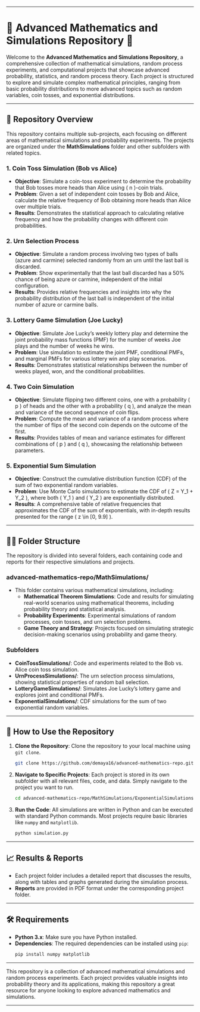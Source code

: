 
---

# 🧮 **Advanced Mathematics and Simulations Repository** 🧮

Welcome to the **Advanced Mathematics and Simulations Repository**, a comprehensive collection of mathematical simulations, random process experiments, and computational projects that showcase advanced probability, statistics, and random process theory. Each project is structured to explore and simulate complex mathematical principles, ranging from basic probability distributions to more advanced topics such as random variables, coin tosses, and exponential distributions.

---

## 📂 **Repository Overview**

This repository contains multiple sub-projects, each focusing on different areas of mathematical simulations and probability experiments. The projects are organized under the **MathSimulations** folder and other subfolders with related topics.

### **1. Coin Toss Simulation (Bob vs Alice)**

- **Objective**: Simulate a coin-toss experiment to determine the probability that Bob tosses more heads than Alice using \( n \)-coin trials.
- **Problem**: Given a set of independent coin tosses by Bob and Alice, calculate the relative frequency of Bob obtaining more heads than Alice over multiple trials.
- **Results**: Demonstrates the statistical approach to calculating relative frequency and how the probability changes with different coin probabilities.

### **2. Urn Selection Process**

- **Objective**: Simulate a random process involving two types of balls (azure and carmine) selected randomly from an urn until the last ball is discarded.
- **Problem**: Show experimentally that the last ball discarded has a 50% chance of being azure or carmine, independent of the initial configuration.
- **Results**: Provides relative frequencies and insights into why the probability distribution of the last ball is independent of the initial number of azure or carmine balls.

### **3. Lottery Game Simulation (Joe Lucky)**

- **Objective**: Simulate Joe Lucky’s weekly lottery play and determine the joint probability mass functions (PMF) for the number of weeks Joe plays and the number of weeks he wins.
- **Problem**: Use simulation to estimate the joint PMF, conditional PMFs, and marginal PMFs for various lottery win and play scenarios.
- **Results**: Demonstrates statistical relationships between the number of weeks played, won, and the conditional probabilities.

### **4. Two Coin Simulation**

- **Objective**: Simulate flipping two different coins, one with a probability \( p \) of heads and the other with a probability \( q \), and analyze the mean and variance of the second sequence of coin flips.
- **Problem**: Compute the mean and variance of a random process where the number of flips of the second coin depends on the outcome of the first.
- **Results**: Provides tables of mean and variance estimates for different combinations of \( p \) and \( q \), showcasing the relationship between parameters.

### **5. Exponential Sum Simulation**

- **Objective**: Construct the cumulative distribution function (CDF) of the sum of two exponential random variables.
- **Problem**: Use Monte Carlo simulations to estimate the CDF of \( Z = Y_1 + Y_2 \), where both \( Y_1 \) and \( Y_2 \) are exponentially distributed.
- **Results**: A comprehensive table of relative frequencies that approximates the CDF of the sum of exponentials, with in-depth results presented for the range \( z \in [0, 9.9] \).

---

## 🧑‍🏫 **Folder Structure**

The repository is divided into several folders, each containing code and reports for their respective simulations and projects. 

### **advanced-mathematics-repo/MathSimulations/**

- This folder contains various mathematical simulations, including:
  - **Mathematical Theorem Simulations**: Code and results for simulating real-world scenarios using mathematical theorems, including probability theory and statistical analysis.
  - **Probability Experiments**: Experimental simulations of random processes, coin tosses, and urn selection problems.
  - **Game Theory and Strategy**: Projects focused on simulating strategic decision-making scenarios using probability and game theory.

### **Subfolders**

- **CoinTossSimulations/**: Code and experiments related to the Bob vs. Alice coin toss simulation.
- **UrnProcessSimulations/**: The urn selection process simulations, showing statistical properties of random ball selection.
- **LotteryGameSimulations/**: Simulates Joe Lucky’s lottery game and explores joint and conditional PMFs.
- **ExponentialSimulations/**: CDF simulations for the sum of two exponential random variables.

---

## 🚀 **How to Use the Repository**

1. **Clone the Repository**: Clone the repository to your local machine using `git clone`.
   ```bash
   git clone https://github.com/demaya16/advanced-mathematics-repo.git
   ```
2. **Navigate to Specific Projects**: Each project is stored in its own subfolder with all relevant files, code, and data. Simply navigate to the project you want to run.
   ```bash
   cd advanced-mathematics-repo/MathSimulations/ExponentialSimulations
   ```
3. **Run the Code**: All simulations are written in Python and can be executed with standard Python commands. Most projects require basic libraries like `numpy` and `matplotlib`.
   ```bash
   python simulation.py
   ```

---

## 📈 **Results & Reports**

- Each project folder includes a detailed report that discusses the results, along with tables and graphs generated during the simulation process.
- **Reports** are provided in PDF format under the corresponding project folder.

---

## 🛠️ **Requirements**

- **Python 3.x**: Make sure you have Python installed.
- **Dependencies**: The required dependencies can be installed using `pip`:
  ```bash
  pip install numpy matplotlib
  ```

---

This repository is a collection of advanced mathematical simulations and random process experiments. Each project provides valuable insights into probability theory and its applications, making this repository a great resource for anyone looking to explore advanced mathematics and simulations.

---


